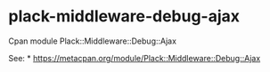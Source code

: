 plack-middleware-debug-ajax
===========================

Cpan module Plack::Middleware::Debug::Ajax

See:
      * https://metacpan.org/module/Plack::Middleware::Debug::Ajax
